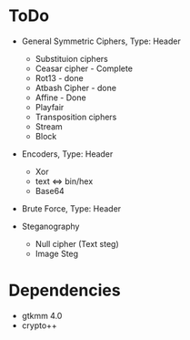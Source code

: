  # ToDo
 - General Symmetric Ciphers, Type: Header
   - Substituion ciphers
    - Ceasar cipher - Complete
    - Rot13 - done
    - Atbash Cipher - done
    - Affine - Done
    - Playfair
   - Transposition ciphers
   - Stream
   - Block

- Encoders, Type: Header
   - Xor
   - text <=> bin/hex
   - Base64

- Brute Force, Type: Header
- Steganography
   - Null cipher (Text steg)
   - Image Steg

# Dependencies
- gtkmm 4.0
- crypto++
